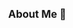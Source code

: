 ## About Me 👋

<!--
**tmcbroom77/tmcbroom77** is a ✨ _special_ ✨ repository because its `README.md` (this file) appears on your GitHub profile.

Here are some ideas to get you started:
-->

